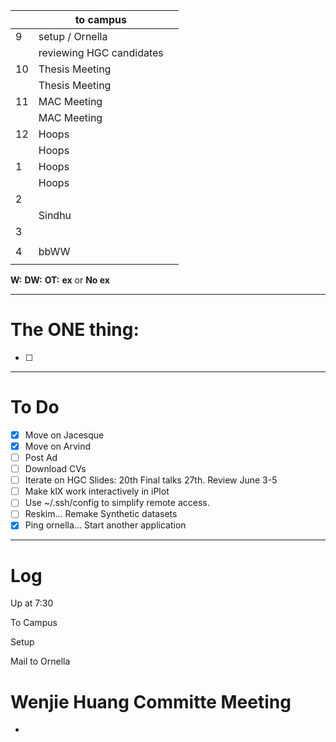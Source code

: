 
|     | to campus                |     |
| --- | ------------------------ | --- |
| 9   | setup / Ornella          |     |
|     | reviewing HGC candidates |     |
| 10  | Thesis Meeting           |     |
|     | Thesis Meeting           |     |
| 11  | MAC Meeting              |     |
|     | MAC Meeting              |     |
| 12  | Hoops                    |     |
|     | Hoops                    |     |
| 1   | Hoops                    |     |
|     | Hoops                    |     |
| 2   |                          |     |
|     | Sindhu                   |     |
| 3   |                          |     |
|     |                          |     |
| 4   | bbWW                     |     |
|     |                          |     |

**W:**
**DW:**
**OT:**
**ex** or **No ex**

---
# The ONE thing: 
- [ ] 

---
# To Do

- [x] Move on Jacesque 
- [x] Move on Arvind
- [ ] Post Ad
- [ ] Download CVs
- [ ] Iterate on HGC Slides:  20th Final talks 27th. Review June 3-5
- [ ] Make klX work interactively in iPlot
- [ ]  Use ~/.ssh/config to simplify remote access.
- [ ] Reskim... Remake Synthetic datasets
- [x] Ping ornella... Start another application

---

# Log

Up at 7:30 

To Campus

Setup

Mail to Ornella

# Wenjie Huang Committe Meeting
- 